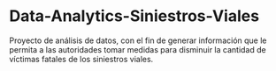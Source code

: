 # Data-Analytics-Siniestros-Viales
Proyecto de análisis de datos, con el fin de generar información que le permita a las autoridades tomar medidas  para disminuir la cantidad de víctimas fatales de los siniestros viales.
